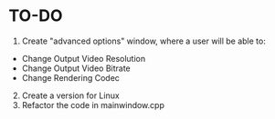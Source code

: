 # TO-DO
1. Create "advanced options" window, where a user will be able to:
  * Change Output Video Resolution
  * Change Output Video Bitrate
  * Change Rendering Codec
2. Create a version for Linux
3. Refactor the code in mainwindow.cpp
